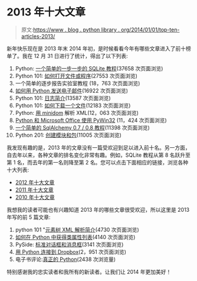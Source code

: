 # 2013 年十大文章

> 原文:[https://www . blog . python library . org/2014/01/01/top-ten-articles-2013/](https://www.blog.pythonlibrary.org/2014/01/01/top-ten-articles-2013/)

新年快乐现在是 2013 年末 2014 年初，是时候看看今年有哪些文章进入了前十榜单了。我在 12 月 31 日进行了统计，得出了以下列表:

1.  Python: [一个简单的一步一步的 SQLite 教程](https://www.blog.pythonlibrary.org/2012/07/18/python-a-simple-step-by-step-sqlite-tutorial/)(37658 次页面浏览)
2.  Python 101: [如何打开文件或程序](https://www.blog.pythonlibrary.org/2010/09/04/python-101-how-to-open-a-file-or-program/)(27553 次页面浏览)
3.  一个简单的逐步报告实验室教程 (18，763 次页面浏览)
4.  [如何用 Python 发送电子邮件](https://www.blog.pythonlibrary.org/2010/05/14/how-to-send-email-with-python/)(16922 次页面浏览)
5.  Python 101: [日志简介](https://www.blog.pythonlibrary.org/2012/08/02/python-101-an-intro-to-logging/)(13587 次页面浏览)
6.  Python 101: [如何下载一个文件](https://www.blog.pythonlibrary.org/2012/06/07/python-101-how-to-download-a-file/)(12183 次页面浏览)
7.  Python: [用 minidom](https://www.blog.pythonlibrary.org/2010/11/12/python-parsing-xml-with-minidom/) 解析 XML(12，063 次页面浏览)
8.  [Python 和 Microsoft Office 使用 PyWin32](https://www.blog.pythonlibrary.org/2010/07/16/python-and-microsoft-office-using-pywin32/) (11，424 次页面浏览)
9.  [一个简单的 SqlAlchemy 0.7 / 0.8 教程](https://www.blog.pythonlibrary.org/2012/07/01/a-simple-sqlalchemy-0-7-0-8-tutorial/)(11398 次页面浏览)
10.  Python 201: [创建模块和包](https://www.blog.pythonlibrary.org/2012/07/08/python-201-creating-modules-and-packages/)(11005 次页面浏览)

我发现有趣的是，2013 年的文章没有一篇受欢迎到足以进入前十名。另一方面，自去年以来，各种文章的排名变化非常有趣。例如，SQLite 教程从第 8 名跃升至第 1 名，而去年的第一名则降至第 2 名。您可以点击下面相应的链接，浏览各种十大列表:

*   [2012 年十大文章](https://www.blog.pythonlibrary.org/2013/01/10/top-ten-articles-of-2012/)
*   [2011 年十大文章](https://www.blog.pythonlibrary.org/2011/12/31/top-ten-articles-of-2011/)
*   [2010 年十大文章](https://www.blog.pythonlibrary.org/2010/12/30/top-ten-articles-of-2010/)

我想我的读者可能也有兴趣知道 2013 年的哪些文章很受欢迎，所以这里是 2013 年写的前 5 篇文章:

1.  python 101 "[元素树 XML 解析简介](https://www.blog.pythonlibrary.org/2013/04/30/python-101-intro-to-xml-parsing-with-elementtree/)(4730 次页面浏览)
2.  [如何在 Python 中获得类属性列表](https://www.blog.pythonlibrary.org/2013/01/11/how-to-get-a-list-of-class-attributes/)(4140 次页面浏览)
3.  PySide: [标准对话框和消息框](https://www.blog.pythonlibrary.org/2013/04/16/pyside-standard-dialogs-and-message-boxes/)(3141 次页面浏览)
4.  [用 Python 连接到 Dropbox](https://www.blog.pythonlibrary.org/2013/07/17/connecting-to-dropbox-with-python/)(2，951 次页面浏览)
5.  电子书评论:[真正的 Python](https://www.blog.pythonlibrary.org/2013/04/19/ebook-review-real-python/)(2438 次浏览量)

特别感谢我的忠实读者和我所有的新读者。让我们让 2014 年更加美好！
